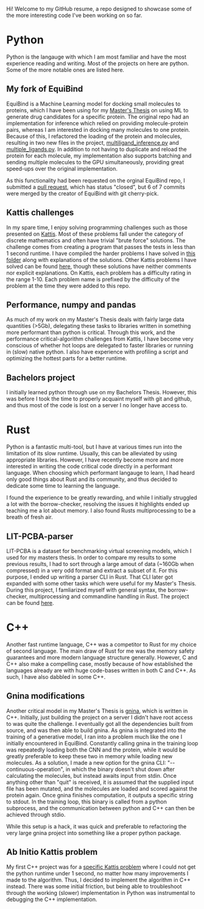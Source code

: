 Hi! Welcome to my GitHub resume, a repo designed to showcase some of the more interesting code I've been working on so far.

# Python
Python is the langauge with which I am most familiar and have the most experience reading and writing. Most of the projects on here are python. Some of the more notable ones are listed here.

## My fork of EquiBind
EquiBind is a Machine Learning model for docking small molecules to proteins, which I have been using for my [Master's Thesis](https://github.com/amfaber/POR-DD) on using ML to generate drug candidates for a specific protein. The original repo had an implementation for inference which relied on providing molecule-protein pairs, whereas I am interested in docking many molecules to one protein. Because of this, I refactored the loading of the protein and molecules, resulting in two new files in the project, [multiligand_inference.py](https://github.com/amfaber/EquiBind/blob/512bc9b058234d04bea782f3bf8f7e8188e7bb6b/multiligand_inference.py) and [multiple_ligands.py](https://github.com/amfaber/EquiBind/blob/512bc9b058234d04bea782f3bf8f7e8188e7bb6b/datasets/multiple_ligands.py). In addition to not having to duplicate and reload the protein for each molecule, my implementation also supports batching and sending multiple molecules to the GPU simultaneously, providing great speed-ups over the original implementation.

As this functionality had been requested on the orginal EquiBind repo, I submitted a [pull request](https://github.com/HannesStark/EquiBind/pull/37), which has status "closed", but 6 of 7 commits were merged by the creator of EquiBind with git cherry-pick.

## Kattis challenges
In my spare time, I enjoy solving programming challenges such as those presented on [Kattis](open.kattis.com). Most of these problems fall under the category of discrete mathematics and often have trivial "brute force" solutions. The challenge comes from creating a program that passes the tests in less than 1 second runtime. I have compiled the harder problems I have solved in [this folder](https://github.com/amfaber/Andreas-Malthe-Faber-resume/tree/main/Kattis%20problems%20with%20explanations) along with explanations of the solutions. Other Kattis problems I have solved can be found [here](https://github.com/amfaber/Andreas-Malthe-Faber-resume/tree/main/Other%20Kattis%20problems), though these solutions have neither comments nor explicit explanations. On Kattis, each problem has a difficulty rating in the range 1-10. Each problem name is prefixed by the difficulty of the problem at the time they were added to this repo.

## Performance, numpy and pandas
As much of my work on my Master's Thesis deals with fairly large data quantities (>5Gb), delegating these tasks to libraries written in something more performant than python is critical. Through this work, and the performance critical-algorithm challenges from Kattis, I have become very conscious of whether hot loops are delegated to faster libraries or running in (slow) native python. I also have experience with profiling a script and optimizing the hottest parts for a better runtime.

## Bachelors project
I initially learned python through use on my Bachelors Thesis. However, this was before I took the time to properly acquaint myself with git and github, and thus most of the code is lost on a server I no longer have access to.

# Rust
Python is a fantastic multi-tool, but I have at various times run into the limitation of its slow runtime. Usually, this can be alleviated by using appropriate libraries. However, I have recently become more and more interested in writing the code critical code directly in a performant language. When choosing which performant langauge to learn, I had heard only good things about Rust and its community, and thus decided to dedicate some time to learning the language.

I found the experience to be greatly rewarding, and while I initially struggled a lot with the borrow-checker, resolving the issues it highlights ended up teaching me a lot about memory. I also found Rusts multiprocessing to be a breath of fresh air.

## LIT-PCBA-parser
LIT-PCBA is a dataset for benchmarking virtual screening models, which I used for my masters thesis. In order to compare my results to some previous results, I had to sort through a large amout of data (~160Gb when compressed) in a very odd format and extract a subset of it. For this purpose, I ended up writing a parser CLI in Rust. That CLI later got expanded with some other tasks which were useful for my Master's Thesis. During this project, I famliarized myself with general syntax, the borrow-checker, multiprocessing and commandline handling in Rust. The project can be found [here](https://github.com/amfaber/LIT-PCBA-parser).

# C++
Another fast runtime language, C++ was a competitor to Rust for my choice of second language. The main draw of Rust for me was the memory safety guarantees and more modern language structure generally. However, C and C++ also make a compelling case, mostly because of how established the languages already are with huge code-bases written in both C and C++. As such, I have also dabbled in some C++.

## Gnina modifications
Another critical model in my Master's Thesis is [gnina](https://github.com/gnina/gnina), which is written in C++. Initially, just building the project on a server I didn't have root access to was quite the challenge. I eventually got all the dependencies built from source, and was then able to build gnina. As gnina is integrated into the training of a generative model, I ran into a problem much like the one I initially encountered in EquiBind. Constantly calling gnina in the training loop was repeatedly loading both the CNN and the protein, while it would be greatly preferable to keep these two in memory while loading new molecules. As a solution, I made a new option for the gnina CLI: "--continuous-operation", in which the binary doesn't shut down after calculating the molecules, but instead awaits input from stdin. Once anything other than "quit" is received, it is assumed that the supplied input file has been mutated, and the molecules are loaded and scored against the protein again. Once gnina finishes computation, it outputs a specific string to stdout. In the training loop, this binary is called from a python subprocess, and the communication between python and C++ can then be achieved through stdio.

While this setup is a hack, it was quick and preferable to refactoring the very large gnina project into something like a proper python package.

## Ab Initio Kattis problem
My first C++ project was for a [specific Kattis problem](https://github.com/amfaber/Andreas-Malthe-Faber-resume/tree/main/Kattis%20problems%20with%20explanations/7.5%20-%20Ab%20initio) where I could not get the python runtime under 1 second, no matter how many improvements I made to the algorithm. Thus, I decided to implement the algorithm in C++ instead. There was some initial friction, but being able to troubleshoot through the working (slower) implementation in Python was instrumental to debugging the C++ implementation.